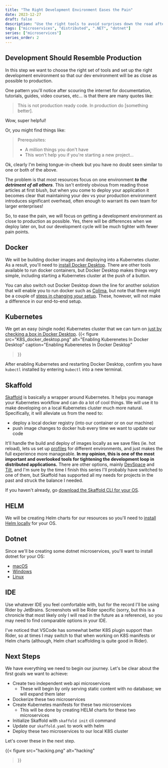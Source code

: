 ```yaml
---
title: "The Right Development Environment Eases the Pain"
date: 2023-12-27
draft: false
description: "Use the right tools to avoid surprises down the road after we've deployed our application"
tags: ["microservices", "distributed", ".NET", "dotnet"]
series: ["microservices"]
series_order: 2
---
```


## Development Should Resemble Production

In this step we want to choose the right set of tools and set up the right development environment so that our dev environment will be as close as possible to production.

One pattern you'll notice after scouring the internet for documentation, tutorials, guides, video courses, etc... is that there are many quotes like:

> This is not production ready code. In production do [something better].

Wow, super helpful!

Or, you might find things like:

> Prerequisites:
> - A million things you don't have
> - This won't help you if you're starting a new project...

Ok, clearly I'm being tongue-in-cheek but you have no doubt seen similar to one or both of the above.

The problem is that most resources focus on one environment *__to the detriment of all others__*. This isn't entirely obvious from reading those articles at first blush, but when you come to deploy your application it becomes clear that maintaining your dev vs your production environment introduces significant overhead, often enough to warrant its own team for larger enterprises!

So, to ease the pain, we will focus on getting a development environment as close to production as possible. Yes, there will be differences when we deploy later on, but our development cycle will be much tighter with fewer pain points.

## Docker

We will be building docker images and deploying into a Kubernetes cluster. As a result, you'll need to [install Docker Desktop](https://docs.docker.com/desktop/install/mac-install/). There are other tools available to run docker containers, but Docker Desktop makes things very simple, including starting a Kubernetes cluster at the push of a button.

You can also switch out Docker Desktop down the line for another solution that will enable you to run docker such as [Colima](https://github.com/abiosoft/colima), but note that there might be a couple of [steps in changing your setup](https://opensource.com/article/22/9/docker-desktop-colima). These, however, will not make a difference in our end-to-end setup.

## Kubernetes

We get an easy (single node) Kubernetes cluster that we can turn on [just by checking a box in Docker Desktop](K8S_docker_desktop.png).
{{< figure
    src="K8S_docker_desktop.png"
    alt="Enabling Kuberenetes In Docker Desktop"
    caption="Enabling Kuberenetes In Docker Desktop"
>}}

After enabling Kubernetes and restarting Docker Desktop, confirm you have `kubectl` installed by entering `kubectl` into a new terminal.

## Skaffold

[Skaffold](https://skaffold.dev/) is basically a wrapper around Kubernetes. It helps you manage your Kubernetes workflow and can do a lot of cool things. We will use it to make developing on a local Kubernetes cluster much more natural. Specifically, it will alleviate us from the need to:
- deploy a local docker registry (into our container or on our machine)
- push image changes to docker hub every time we want to update our code

It'll handle the build and deploy of images locally as we save files (ie. hot reload), lets us set up [profiles](https://skaffold.dev/docs/environment/profiles/) for different environments, and just makes the full experience more manageable. __In my opinion, this is one of the most important and overlooked tools for tightening the development loop in distributed applications.__ There are other options, mainly [DevSpace](https://www.devspace.sh/) and [Tilt](https://tilt.dev/), and I'm sure by the time I finish this series I'll probably have switched to one of them, but Skaffold has supported all my needs for projects in the past and struck the balance I needed.

If you haven't already, go [download the Skaffold CLI for your OS](https://skaffold.dev/docs/install/#standalone-binary).

## HELM

We will be creating Helm charts for our resources so you'll need to [install Helm locally](https://helm.sh/docs/intro/install/) for your OS.

## Dotnet

Since we'll be creating some dotnet microservices, you'll want to install dotnet for your OS:
- [macOS](https://learn.microsoft.com/en-us/dotnet/core/install/macos)
- [Windows](https://learn.microsoft.com/en-us/dotnet/core/install/windows?tabs=net80)
- [Linux](https://learn.microsoft.com/en-us/dotnet/core/install/linux)

## IDE

Use whatever IDE you feel comfortable with, but for the record I'll be using Rider by JetBrains. Screenshots will be Rider specific (sorry, but this is a chronicle that most likely only I will read in the future as a reference), so you may need to find comparable options in your IDE. 

I've noticed that VSCode has somewhat better K8S plugin support than Rider, so at times I may switch to that when working on K8S manifests or Helm charts (although, Helm chart scaffolding is quite good in Rider).

## Next Steps

We have everything we need to begin our journey. Let's be clear about the first goals we want to achieve:
- Create two independent web api microservices
  - These will begin by only serving static content with no database; we will expand them later
- Dockerize these two microservices
- Create Kubernetes manifests for these two microservices
  - This will be done by creating HELM charts for these two microservices
- Initialize Skaffold with `skaffold init` cli command
- Update our `skaffold.yaml` to work with helm
- Deploy these two microservices to our local K8S cluster

Let's cover these in the next step.

{{< figure
    src="hacking.png"
    alt="hacking"
>}}